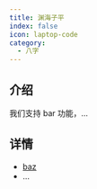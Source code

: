 ```yaml
---
title: 渊海子平
index: false
icon: laptop-code
category:
  - 八字
---
```


## 介绍

我们支持 bar 功能，...

## 详情

- [baz](baz.md)
- ...
